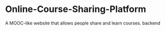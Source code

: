 # Online-Course-Sharing-Platform
A MOOC-like website that allows people share and learn courses. backend
